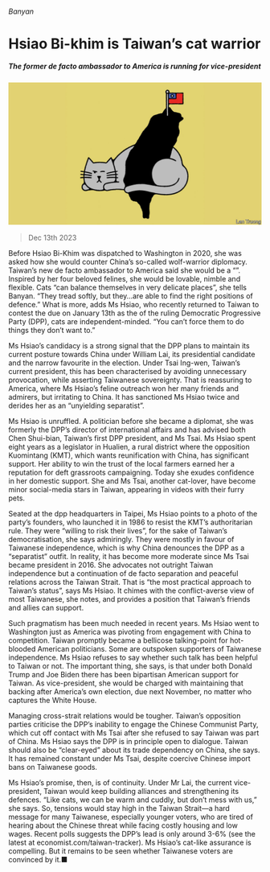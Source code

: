 ###### Banyan

# Hsiao Bi-khim is Taiwan’s cat warrior 

##### The former de facto ambassador to America is running for vice-president 

![image](images/20231216_ASD001.jpg) 

> Dec 13th 2023 


Before Hsiao Bi-Khim was dispatched to Washington in 2020, she was asked how she would counter China’s so-called wolf-warrior diplomacy. Taiwan’s new de facto ambassador to America said she would be a “”. Inspired by her four beloved felines, she would be lovable, nimble and flexible. Cats “can balance themselves in very delicate places”, she tells Banyan. “They tread softly, but they…are able to find the right positions of defence.” What is more, adds Ms Hsiao, who recently returned to Taiwan to contest the  due on January 13th as the  of the ruling Democratic Progressive Party (DPP), cats are independent-minded. “You can’t force them to do things they don’t want to.”

Ms Hsiao’s candidacy is a strong signal that the DPP plans to maintain its current posture towards China under William Lai, its presidential candidate and the narrow favourite in the election. Under Tsai Ing-wen, Taiwan’s current president, this has been characterised by avoiding unnecessary provocation, while asserting Taiwanese sovereignty. That is reassuring to America, where Ms Hsiao’s feline outreach won her many friends and admirers, but irritating to China. It has sanctioned Ms Hsiao twice and derides her as an “unyielding separatist”.

Ms Hsiao is unruffled. A politician before she became a diplomat, she was formerly the DPP’s director of international affairs and has advised both Chen Shui-bian, Taiwan’s first DPP president, and Ms Tsai. Ms Hsiao spent eight years as a legislator in Hualien, a rural district where the opposition Kuomintang (KMT), which wants reunification with China, has significant support. Her ability to win the trust of the local farmers earned her a reputation for deft grassroots campaigning. Today she exudes confidence in her domestic support. She and Ms Tsai, another cat-lover, have become minor social-media stars in Taiwan, appearing in videos with their furry pets.

Seated at the dpp headquarters in Taipei, Ms Hsiao points to a photo of the party’s founders, who launched it in 1986 to resist the KMT’s authoritarian rule. They were “willing to risk their lives”, for the sake of Taiwan’s democratisation, she says admiringly. They were mostly in favour of Taiwanese independence, which is why China denounces the DPP as a “separatist” outfit. In reality, it has become more moderate since Ms Tsai became president in 2016. She advocates not outright Taiwan independence but a continuation of de facto separation and peaceful relations across the Taiwan Strait. That is “the most practical approach to Taiwan’s status”, says Ms Hsiao. It chimes with the conflict-averse view of most Taiwanese, she notes, and provides a position that Taiwan’s friends and allies can support.

Such pragmatism has been much needed in recent years. Ms Hsiao went to Washington just as America was pivoting from engagement with China to competition. Taiwan promptly became a bellicose talking-point for hot-blooded American politicians. Some are outspoken supporters of Taiwanese independence. Ms Hsiao refuses to say whether such talk has been helpful to Taiwan or not. The important thing, she says, is that under both Donald Trump and Joe Biden there has been bipartisan American support for Taiwan. As vice-president, she would be charged with maintaining that backing after America’s own election, due next November, no matter who captures the White House.

Managing cross-strait relations would be tougher. Taiwan’s opposition parties criticise the DPP’s inability to engage the Chinese Communist Party, which cut off contact with Ms Tsai after she refused to say Taiwan was part of China. Ms Hsiao says the DPP is in principle open to dialogue. Taiwan should also be “clear-eyed” about its trade dependency on China, she says. It has remained constant under Ms Tsai, despite coercive Chinese import bans on Taiwanese goods.

Ms Hsiao’s promise, then, is of continuity. Under Mr Lai, the current vice-president, Taiwan would keep building alliances and strengthening its defences. “Like cats, we can be warm and cuddly, but don’t mess with us,” she says. So, tensions would stay high in the Taiwan Strait—a hard message for many Taiwanese, especially younger voters, who are tired of hearing about the Chinese threat while facing costly housing and low wages. Recent polls suggests the DPP’s lead is only around 3-6% (see the latest at economist.com/taiwan-tracker). Ms Hsiao’s cat-like assurance is compelling. But it remains to be seen whether Taiwanese voters are convinced by it.■






